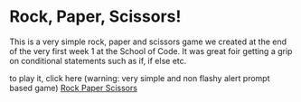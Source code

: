 # Rock, Paper, Scissors!

This is a very simple rock, paper and scissors game we created at the end of the very first week 1 at the School of Code. It was great foir getting a grip on conditional statements such as if, if else etc.

to play it, click here (warning: very simple and non flashy alert prompt based game)
[Rock Paper Scissors](https://rps-blake.netlify.app)
